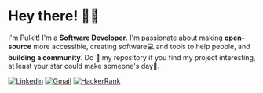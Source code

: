 <!-- Greeting -->
# Hey there! :wave::smiley:

<!--Introduction -->
I'm Pulkit! I'm a **Software Developer**. I'm passionate about making **open-source** more accessible, creating software:computer: and tools to help people, and **building a community**. Do :star2: my repository if you find my project interesting, at least your star could make someone's day:pray:.
<br>

<!-- Your badges -->
[![Linkedin](https://img.shields.io/badge/-pulkitrajpal-blue?style=flat&logo=Linkedin&logoColor=white)](https://www.linkedin.com/in/pulkitrajpal)
[![Gmail](https://img.shields.io/badge/-pulkitrajpal123-c14438?style=flat&logo=Gmail&logoColor=white)](mailto:pulkitrajpal123@gmail.com)
[![HackerRank](https://img.shields.io/badge/-pulkitr-islamicgreen?style=flat&logo=HackerRank&logoColor=black)](https://www.hackerrank.com/pulkitr)


